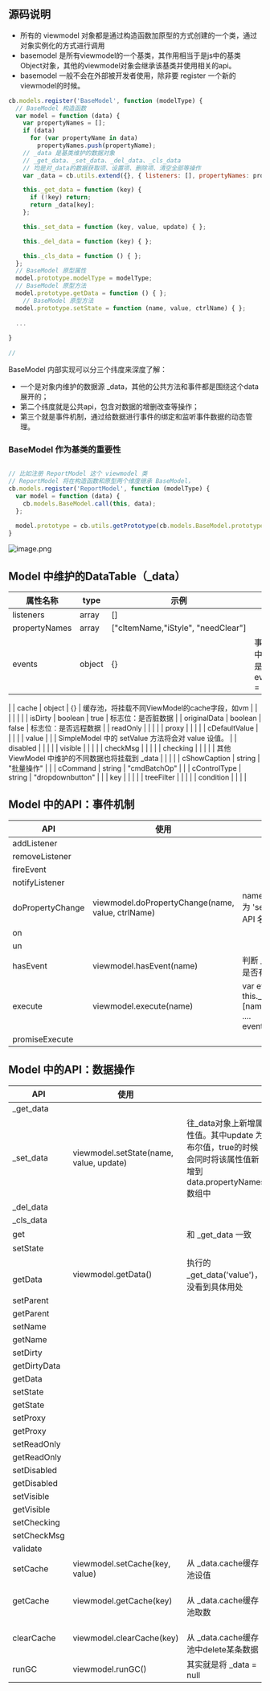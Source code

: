 <a name="jmuLV"></a>
## 
<a name="22bV8"></a>
## 源码说明

- 所有的 viewmodel 对象都是通过构造函数加原型的方式创建的一个类，通过对象实例化的方式进行调用
- basemodel 是所有viewmodel的一个基类，其作用相当于是js中的基类Object对象，其他的viewmodel对象会继承该基类并使用相关的api。
- basemodel 一般不会在外部被开发者使用，除非要 register 一个新的 viewmodel的时候。

```javascript
cb.models.register('BaseModel', function (modelType) {
  // BaseModel 构造函数
  var model = function (data) {
    var propertyNames = [];
    if (data)
      for (var propertyName in data)
        propertyNames.push(propertyName);
    // _data 是基类维护的数据对象
    // _get_data、_set_data、_del_data、_cls_data
    // 均是对_data的数据获取项、设置项、删除项、清空全部等操作
    var _data = cb.utils.extend({}, { listeners: [], propertyNames: propertyNames, events: {}, cache: {} }, data);

    this._get_data = function (key) {
      if (!key) return;
      return _data[key];
    };

    this._set_data = function (key, value, update) { };

    this._del_data = function (key) { };

    this._cls_data = function () { };
  };
  // BaseModel 原型属性
  model.prototype.modelType = modelType;
  // BaseModel 原型方法
  model.prototype.getData = function () { };
	// BaseModel 原型方法
  model.prototype.setState = function (name, value, ctrlName) { };
  
  ...
  
}
  
// 
```

BaseModel 内部实现可以分三个纬度来深度了解：

- 一个是对象内维护的数据源 _data，其他的公共方法和事件都是围绕这个data展开的；
- 第二个纬度就是公共api，包含对数据的增删改查等操作；
- 第三个就是事件机制，通过给数据进行事件的绑定和监听事件数据的动态管理。

<a name="KEWD2"></a>
### BaseModel 作为基类的重要性

```javascript

// 比如注册 ReportModel 这个 viewmodel 类
// ReportModel 将在构造函数和原型两个维度继承 BaseModel，
cb.models.register('ReportModel', function (modelType) {
  var model = function (data) {
    cb.models.BaseModel.call(this, data);
  };
  
  model.prototype = cb.utils.getPrototype(cb.models.BaseModel.prototype);
}
```

![image.png](http://design.yonyoucloud.com/static/yuque/0/2019/png/85184/1557283307991-e20d71e7-fcc9-4102-803c-b9a35ae4e8f8.png#align=left&display=inline&height=1228&name=image.png&originHeight=2456&originWidth=2512&size=1841829&status=done&width=1256)
<a name="tIa1B"></a>
## 
<a name="RD9lL"></a>
## Model 中维护的DataTable（_data）

| 属性名称 | type | 示例 | 说明 |
| --- | --- | --- | --- |
| listeners | array | [] |  |
| propertyNames | array | ["cItemName,"iStyle", "needClear"] |  |
| events | object | {} | 事件队列，其中每个key都是数组。<br />events[name] = []

 |
| cache | object | {} | 缓存池，将挂载不同ViewModel的cache字段，如vm |
|  |  |  |  |
| isDirty | boolean | true | 标志位：是否脏数据 |
| originalData | boolean | false | 标志位：是否远程数据 |
| readOnly |  |  |  |
| proxy |  |  |  |
| cDefaultValue |  |  |  |
| value |  |  | SimpleModel 中的 setValue 方法将会对 value 设值。 |
| disabled |  |  |  |
| visible |  |  |  |
| checkMsg |  |  |  |
| checking |  |  |  |
| 其他 ViewModel 中维护的不同数据也将挂载到 _data |  |  |  |
| cShowCaption | string | "批量操作" |  |
| cCommand | string | "cmdBatchOp" |  |
| cControlType | string | "dropdownbutton" |  |
| key |  |  |  |
| treeFilter |  |  |  |
| condition |  |  |  |



<a name="w2iRW"></a>
## Model 中的API：事件机制

| API | 使用 |  |
| --- | --- | --- |
| addListener |  |  |
| removeListener |  |  |
| fireEvent |  |  |
| notifyListener |  |  |
| doPropertyChange | viewmodel.doPropertyChange(name, value, ctrlName) | name 为 'setDisabled'、"setState"等 API 名称， |
| on |  |  |
| un |  |  |
| hasEvent | viewmodel.hasEvent(name) | 判断 _data.events 事件队列中是否有某个事件 |
| execute | viewmodel.execute(name) | var events = this._get_data('events')[name];<br />....<br />    events.forEach() |
| promiseExecute |  |  |

<a name="14kJh"></a>
## Model 中的API：数据操作


| API | 使用 |  |
| --- | --- | --- |
| _get_data |  |  |
| _set_data | viewmodel.setState(name, value, update) | 往_data对象上新增属性值。其中update 为布尔值，true的时候会同时将该属性值新增到data.propertyNames 数组中 |
| _del_data |  |  |
| _cls_data |  |  |
| get |  | 和 _get_data 一致 |
| setState |  |  |
| <br />getData<br /> | viewmodel.getData() | 执行的_get_data('value')，没看到具体用处 |
| setParent |  |  |
| getParent |  |  |
| setName |  |  |
| getName |  |  |
| setDirty |  |  |
| getDirtyData |  |  |
| getData |  |  |
| setState |  |  |
| getState |  |  |
| setProxy |  |  |
| getProxy |  |  |
| setReadOnly |  |  |
| getReadOnly |  |  |
| setDisabled |  |  |
| getDisabled |  |  |
| setVisible |  |  |
| getVisible |  |  |
| setChecking |  |  |
| setCheckMsg |  |  |
| validate |  |  |
| setCache | viewmodel.setCache(key, value) | 从 _data.cache缓存池设值<br /> |
| getCache | viewmodel.getCache(key) | <br />从 _data.cache缓存池取数<br /> |
| clearCache | viewmodel.clearCache(key) | <br />从 _data.cache缓存池中delete某条数据<br /> |
| runGC | viewmodel.runGC() | 其实就是将 _data = null |


<a name="8DjIe"></a>
##
